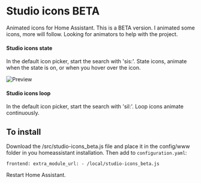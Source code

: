 # Studio icons BETA

Animated icons for Home Assistant. This is a BETA version.
I animated some icons, more will follow. 
Looking for animators to help with the project.

#### Studio icons state

In the default icon picker, start the search with 'sis:'. 
State icons, animate when the state is on, or when you hover over the icon.

![Preview](https://github.com/studioIngrid/studio-icons_beta/tree/main/docs/studio-icons-sil.gif)

#### Studio icons loop

In the default icon picker, start the search with 'sil:'. 
Loop icons animate continuously.

## To install
Download the /src/studio-icons_beta.js file and place it in the config/www folder in you homeassistant installation.
Then add to `configuration.yaml`:

`frontend:
  extra_module_url:
    - /local/studio-icons_beta.js`

Restart Home Assistant.
